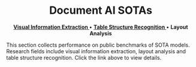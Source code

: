 <h1 align="center"> Document AI SOTAs </h1>

<p align="center">
   <strong><a href="./sotas_vie.md">Visual Information Extraction </a></strong> •
   <strong><a href="./sotas_tsr.md">Table Structure Recognition </a></strong> •
   <strong>Layout Analysis </a></strong>
</p>

This section collects performance on public benchmarks of SOTA models. Research fields include visual information extraction, layout analysis and table structure recognition. Click the link above to view details.